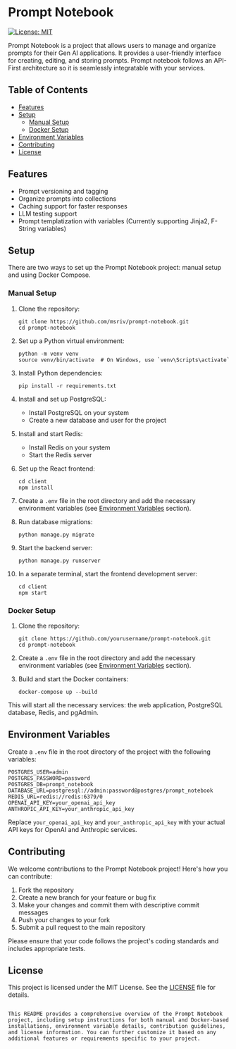 # Prompt Notebook

[![License: MIT](https://img.shields.io/badge/License-MIT-yellow.svg)](https://opensource.org/licenses/MIT)

Prompt Notebook is a project that allows users to manage and organize prompts for their Gen AI applications. It provides a user-friendly interface for creating, editing, and storing prompts. Prompt notebook follows an API-First architecture so it is seamlessly integratable with your services.

## Table of Contents

- [Features](#features)
- [Setup](#setup)
  - [Manual Setup](#manual-setup)
  - [Docker Setup](#docker-setup)
- [Environment Variables](#environment-variables)
- [Contributing](#contributing)
- [License](#license)

## Features

- Prompt versioning and tagging
- Organize prompts into collections
- Caching support for faster responses
- LLM testing support
- Prompt templatization with variables (Currently supporting Jinja2, F-String variables)

## Setup

There are two ways to set up the Prompt Notebook project: manual setup and using Docker Compose.

### Manual Setup

1. Clone the repository:
   ```
   git clone https://github.com/msriv/prompt-notebook.git
   cd prompt-notebook
   ```

2. Set up a Python virtual environment:
   ```
   python -m venv venv
   source venv/bin/activate  # On Windows, use `venv\Scripts\activate`
   ```

3. Install Python dependencies:
   ```
   pip install -r requirements.txt
   ```

4. Install and set up PostgreSQL:
   - Install PostgreSQL on your system
   - Create a new database and user for the project

5. Install and start Redis:
   - Install Redis on your system
   - Start the Redis server

6. Set up the React frontend:
   ```
   cd client
   npm install
   ```

7. Create a `.env` file in the root directory and add the necessary environment variables (see [Environment Variables](#environment-variables) section).

8. Run database migrations:
   ```
   python manage.py migrate
   ```

9. Start the backend server:
   ```
   python manage.py runserver
   ```

10. In a separate terminal, start the frontend development server:
    ```
    cd client
    npm start
    ```

### Docker Setup

1. Clone the repository:
   ```
   git clone https://github.com/yourusername/prompt-notebook.git
   cd prompt-notebook
   ```

2. Create a `.env` file in the root directory and add the necessary environment variables (see [Environment Variables](#environment-variables) section).

3. Build and start the Docker containers:
   ```
   docker-compose up --build
   ```

This will start all the necessary services: the web application, PostgreSQL database, Redis, and pgAdmin.

## Environment Variables

Create a `.env` file in the root directory of the project with the following variables:

```
POSTGRES_USER=admin
POSTGRES_PASSWORD=password
POSTGRES_DB=prompt_notebook
DATABASE_URL=postgresql://admin:password@postgres/prompt_notebook
REDIS_URL=redis://redis:6379/0
OPENAI_API_KEY=your_openai_api_key
ANTHROPIC_API_KEY=your_anthropic_api_key
```

Replace `your_openai_api_key` and `your_anthropic_api_key` with your actual API keys for OpenAI and Anthropic services.

## Contributing

We welcome contributions to the Prompt Notebook project! Here's how you can contribute:

1. Fork the repository
2. Create a new branch for your feature or bug fix
3. Make your changes and commit them with descriptive commit messages
4. Push your changes to your fork
5. Submit a pull request to the main repository

Please ensure that your code follows the project's coding standards and includes appropriate tests.

## License

This project is licensed under the MIT License. See the [LICENSE](LICENSE) file for details.
```

This README provides a comprehensive overview of the Prompt Notebook project, including setup instructions for both manual and Docker-based installations, environment variable details, contribution guidelines, and license information. You can further customize it based on any additional features or requirements specific to your project.
